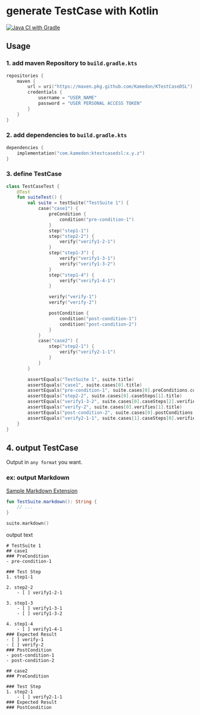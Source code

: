 # generate TestCase with Kotlin

[![Java CI with Gradle](https://github.com/kamedon/KTestCaseDSL/actions/workflows/gradle.yml/badge.svg)](https://github.com/kamedon/KTestCaseDSL/actions/workflows/gradle.yml)

## Usage

### 1. add maven Repository to `build.gradle.kts`

```kotlin
repositories {
    maven {
        url = uri("https://maven.pkg.github.com/Kamedon/KTestCaseDSL")
        credentials {
            username = "USER_NAME"
            password = "USER PERSONAL ACCESS TOKEN"
        }
    }
}
```

### 2. add dependencies to `build.gradle.kts`

```kotlin
dependencies {
    implementation("com.kamedon:ktestcasedsl:x.y.z")
}
```

### 3. define TestCase

```kotlin
class TestCaseTest {
    @Test
    fun suiteTest() {
        val suite = testSuite("TestSuite 1") {
            case("case1") {
                preCondition {
                    condition("pre-condition-1")
                }
                step("step1-1")
                step("step2-2") {
                    verify("verify1-2-1")
                }
                step("step1-3") {
                    verify("verify1-3-1")
                    verify("verify1-3-2")
                }
                step("step1-4") {
                    verify("verify1-4-1")
                }

                verify("verify-1")
                verify("verify-2")

                postCondition {
                    condition("post-condition-1")
                    condition("post-condition-2")
                }
            }
            case("case2") {
                step("step2-1") {
                    verify("verify2-1-1")
                }
            }
        }

        assertEquals("TestSuite 1", suite.title)
        assertEquals("case1", suite.cases[0].title)
        assertEquals("pre-condition-1", suite.cases[0].preConditions.conditions[0].title)
        assertEquals("step2-2", suite.cases[0].caseSteps[1].title)
        assertEquals("verify1-3-2", suite.cases[0].caseSteps[2].verifies[1].title)
        assertEquals("verify-2", suite.cases[0].verifies[1].title)
        assertEquals("post-condition-2", suite.cases[0].postConditions.conditions[1].title)
        assertEquals("verify2-1-1", suite.cases[1].caseSteps[0].verifies[0].title)
    }
}

```

## 4. output TestCase

Output in `any format` you want.

### ex: output Markdown

[Sample Markdown Extension](https://github.com/kamedon/KTestCaseDSL/blob/master/src/commonTest/kotlin/com.kamedon.ktestcase/helper/TestSuiteMarkdown.kt)

```kotlin
fun TestSuite.markdown(): String {
    // ...
}

suite.markdown()
```


output text

```
# TestSuite 1
## case1
### PreCondition
- pre-condition-1

### Test Step
1. step1-1

2. step2-2
    - [ ] verify1-2-1

3. step1-3
    - [ ] verify1-3-1
    - [ ] verify1-3-2

4. step1-4
    - [ ] verify1-4-1
### Expected Result
- [ ] verify-1
- [ ] verify-2
### PostCondition
- post-condition-1
- post-condition-2

## case2
### PreCondition

### Test Step
1. step2-1
    - [ ] verify2-1-1
### Expected Result
### PostCondition
```
